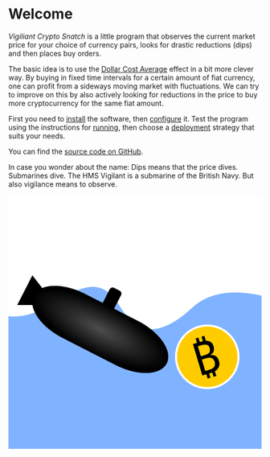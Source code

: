 # Welcome

*Vigiliant Crypto Snatch* is a little program that observes the current market price for your choice of currency pairs, looks for drastic reductions (dips) and then places buy orders.

The basic idea is to use the [Dollar Cost Average](https://en.wikipedia.org/wiki/Dollar_cost_averaging) effect in a bit more clever way. By buying in fixed time intervals for a certain amount of fiat currency, one can profit from a sideways moving market with fluctuations. We can try to improve on this by also actively looking for reductions in the price to buy more cryptocurrency for the same fiat amount.

First you need to [install](installation.md) the software, then [configure](configuration.md) it. Test the program using the instructions for [running](running.md), then choose a [deployment](deployment.md) strategy that suits your needs.

You can find the [source code on GitHub](https://github.com/martin-ueding/vigilant-crypto-snatch).

In case you wonder about the name: Dips means that the price dives. Submarines dive. The HMS Vigilant is a submarine of the British Navy. But also vigilance means to observe.

![](logo.png)

